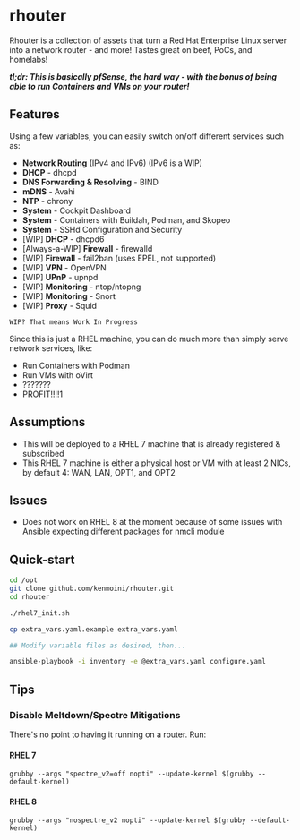 # rhouter

Rhouter is a collection of assets that turn a Red Hat Enterprise Linux server into a network router - and more!  Tastes great on beef, PoCs, and homelabs!

***tl;dr: This is basically pfSense, the hard way - with the bonus of being able to run Containers and VMs on your router!***

## Features

Using a few variables, you can easily switch on/off different services such as:

- **Network Routing** (IPv4 and IPv6) (IPv6 is a WIP)
- **DHCP** - dhcpd
- **DNS Forwarding & Resolving** - BIND
- **mDNS** - Avahi
- **NTP** - chrony
- **System** - Cockpit Dashboard
- **System** - Containers with Buildah, Podman, and Skopeo
- **System** - SSHd Configuration and Security
- [WIP] **DHCP** - dhcpd6
- [Always-a-WIP] **Firewall** - firewalld
- [WIP] **Firewall** - fail2ban (uses EPEL, not supported)
- [WIP] **VPN** - OpenVPN
- [WIP] **UPnP** - upnpd
- [WIP] **Monitoring** - ntop/ntopng
- [WIP] **Monitoring** - Snort
- [WIP] **Proxy** - Squid

`WIP? That means Work In Progress`

Since this is just a RHEL machine, you can do much more than simply serve network services, like:

- Run Containers with Podman
- Run VMs with oVirt
- ???????
- PROFIT!!!!1

## Assumptions

- This will be deployed to a RHEL 7 machine that is already registered & subscribed
- This RHEL 7 machine is either a physical host or VM with at least 2 NICs, by default 4: WAN, LAN, OPT1, and OPT2

## Issues

- Does not work on RHEL 8 at the moment because of some issues with Ansible expecting different packages for nmcli module

## Quick-start

```bash
cd /opt
git clone github.com/kenmoini/rhouter.git
cd rhouter

./rhel7_init.sh

cp extra_vars.yaml.example extra_vars.yaml

## Modify variable files as desired, then...

ansible-playbook -i inventory -e @extra_vars.yaml configure.yaml
```

## Tips

### Disable Meltdown/Spectre Mitigations

There's no point to having it running on a router.  Run:

#### RHEL 7
`grubby --args "spectre_v2=off nopti" --update-kernel $(grubby --default-kernel)`

#### RHEL 8
`grubby --args "nospectre_v2 nopti" --update-kernel $(grubby --default-kernel)`

